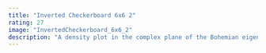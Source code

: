```yaml
---
title: "Inverted Checkerboard 6x6 2"
rating: 27
image: "InvertedCheckerboard_6x6_2"
description: "A density plot in the complex plane of the Bohemian eigenvalues of a sample of 10 million 6x6 \"inverted checkerboard\" matrices with entries sampled from the set {0, ±1, ±i, ±20, ±20i}. An \"inverted checkerboard\" matrix contains zeros on odd sub/super diagonals (i.e. the first sub- and super-diagonals, the third sub- and super-diagonals, etc.). Viewed on [-45-45i, 45+45i]."
---
```

